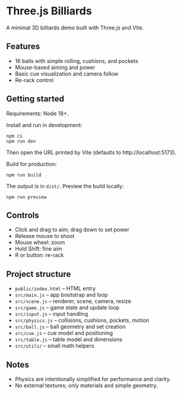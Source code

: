 # Three.js Billiards

A minimal 3D billiards demo built with Three.js and Vite.

## Features
- 16 balls with simple rolling, cushions, and pockets
- Mouse-based aiming and power
- Basic cue visualization and camera follow
- Re-rack control

## Getting started
Requirements: Node 18+.

Install and run in development:

```
npm ci
npm run dev
```

Then open the URL printed by Vite (defaults to http://localhost:5173).

Build for production:

```
npm run build
```

The output is in `dist/`. Preview the build locally:

```
npm run preview
```

## Controls
- Click and drag to aim; drag down to set power
- Release mouse to shoot
- Mouse wheel: zoom
- Hold Shift: fine aim
- R or button: re-rack

## Project structure
- `public/index.html` – HTML entry
- `src/main.js` – app bootstrap and loop
- `src/scene.js` – renderer, scene, camera, resize
- `src/game.js` – game state and update loop
- `src/input.js` – input handling
- `src/physics.js` – collisions, cushions, pockets, motion
- `src/ball.js` – ball geometry and set creation
- `src/cue.js` – cue model and positioning
- `src/table.js` – table model and dimensions
- `src/utils/` – small math helpers

## Notes
- Physics are intentionally simplified for performance and clarity.
- No external textures; only materials and simple geometry.
